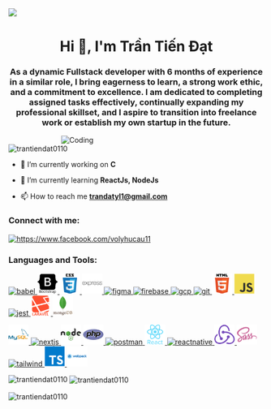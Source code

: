 <img src="https://github.com/trantiendat0110/trantiendat/assets/89979308/9ed820e7-4ac4-4f73-b2ab-f040be0c0b73"/>

<h1 align="center">Hi 👋, I'm Trần Tiến Đạt</h1>
<h3 align="center">As a dynamic Fullstack developer with 6 months of experience in a similar role, I bring eagerness to learn, a strong work ethic, and a commitment to excellence. I am dedicated to completing assigned tasks effectively, continually expanding my professional skillset, and I aspire to transition into freelance work or establish my own startup in the future.</h3>

<img align="right" src="https://i.pinimg.com/originals/e8/f4/53/e8f453469a3ec97ecd354df465d73913.gif" jsaction="VQAsE" width="400px" alt="Coding" jsname="kn3ccd" />

<p align="left"> <img src="https://komarev.com/ghpvc/?username=trantiendat0110&label=Profile%20views&color=0e75b6&style=flat" alt="trantiendat0110" /> </p>

- 🔭 I’m currently working on **C**

- 🌱 I’m currently learning **ReactJs, NodeJs**

- 📫 How to reach me **trandatyl1@gmail.com**

<h3 align="left">Connect with me:</h3>
<p align="left">
<a href="https://fb.com/https://www.facebook.com/volyhucau11" target="blank"><img align="center" src="https://raw.githubusercontent.com/rahuldkjain/github-profile-readme-generator/master/src/images/icons/Social/facebook.svg" alt="https://www.facebook.com/volyhucau11" height="30" width="40" /></a>
</p>

<h3 align="left">Languages and Tools:</h3>
<p align="left">
    <p>
        <a href="https://babeljs.io/" target="_blank" rel="noreferrer">
            <img
                src="https://www.vectorlogo.zone/logos/babeljs/babeljs-icon.svg"
                alt="babel"
                width="40"
                height="40"
            />
        </a>
        <a href="https://getbootstrap.com" target="_blank" rel="noreferrer">
            <img
                src="https://raw.githubusercontent.com/devicons/devicon/master/icons/bootstrap/bootstrap-plain-wordmark.svg"
                alt="bootstrap"
                width="40"
                height="40"
            />
        </a>
        <a href="https://www.w3schools.com/css/" target="_blank" rel="noreferrer">
            <img
                src="https://raw.githubusercontent.com/devicons/devicon/master/icons/css3/css3-original-wordmark.svg"
                alt="css3"
                width="40"
                height="40"
            />
        </a>
        <a href="https://expressjs.com" target="_blank" rel="noreferrer">
            <img
                src="https://raw.githubusercontent.com/devicons/devicon/master/icons/express/express-original-wordmark.svg"
                alt="express"
                width="40"
                height="40"
            />
        </a>
        <a href="https://www.figma.com/" target="_blank" rel="noreferrer">
            <img
                src="https://www.vectorlogo.zone/logos/figma/figma-icon.svg"
                alt="figma"
                width="40"
                height="40"
            />
        </a>
        <a href="https://firebase.google.com/" target="_blank" rel="noreferrer">
            <img
                src="https://www.vectorlogo.zone/logos/firebase/firebase-icon.svg"
                alt="firebase"
                width="40"
                height="40"
            />
        </a>
        <a href="https://cloud.google.com" target="_blank" rel="noreferrer">
            <img
                src="https://www.vectorlogo.zone/logos/google_cloud/google_cloud-icon.svg"
                alt="gcp"
                width="40"
                height="40"
            />
        </a>
        <a href="https://git-scm.com/" target="_blank" rel="noreferrer">
            <img
                src="https://www.vectorlogo.zone/logos/git-scm/git-scm-icon.svg"
                alt="git"
                width="40"
                height="40"
            />
        </a>
        <a href="https://www.w3.org/html/" target="_blank" rel="noreferrer">
            <img
                src="https://raw.githubusercontent.com/devicons/devicon/master/icons/html5/html5-original-wordmark.svg"
                alt="html5"
                width="40"
                height="40"
            />
        </a>
        <a
            href="https://developer.mozilla.org/en-US/docs/Web/JavaScript"
            target="_blank"
            rel="noreferrer"
        >
            <img
                src="https://raw.githubusercontent.com/devicons/devicon/master/icons/javascript/javascript-original.svg"
                alt="javascript"
                width="40"
                height="40"
            />
        </a>
        <a href="https://jestjs.io" target="_blank" rel="noreferrer">
            <img
                src="https://www.vectorlogo.zone/logos/jestjsio/jestjsio-icon.svg"
                alt="jest"
                width="40"
                height="40"
            />
        </a>
        <a href="https://laravel.com/" target="_blank" rel="noreferrer">
            <img
                src="https://raw.githubusercontent.com/devicons/devicon/master/icons/laravel/laravel-plain-wordmark.svg"
                alt="laravel"
                width="40"
                height="40"
            />
        </a>
        <a href="https://www.mongodb.com/" target="_blank" rel="noreferrer">
            <img
                src="https://raw.githubusercontent.com/devicons/devicon/master/icons/mongodb/mongodb-original-wordmark.svg"
                alt="mongodb"
                width="40"
                height="40"
            />
        </a>
    </p>
    <p>
        <a href="https://www.mysql.com/" target="_blank" rel="noreferrer">
            <img
                src="https://raw.githubusercontent.com/devicons/devicon/master/icons/mysql/mysql-original-wordmark.svg"
                alt="mysql"
                width="40"
                height="40"
            />
        </a>
        <a href="https://nextjs.org/" target="_blank" rel="noreferrer">
            <img
                src="https://cdn.worldvectorlogo.com/logos/nextjs-2.svg"
                alt="nextjs"
                width="40"
                height="40"
            />
        </a>
        <a href="https://nodejs.org" target="_blank" rel="noreferrer">
            <img
                src="https://raw.githubusercontent.com/devicons/devicon/master/icons/nodejs/nodejs-original-wordmark.svg"
                alt="nodejs"
                width="40"
                height="40"
            />
        </a>
        <a href="https://www.php.net" target="_blank" rel="noreferrer">
            <img
                src="https://raw.githubusercontent.com/devicons/devicon/master/icons/php/php-original.svg"
                alt="php"
                width="40"
                height="40"
            />
        </a>
        <a href="https://postman.com" target="_blank" rel="noreferrer">
            <img
                src="https://www.vectorlogo.zone/logos/getpostman/getpostman-icon.svg"
                alt="postman"
                width="40"
                height="40"
            />
        </a>
        <a href="https://reactjs.org/" target="_blank" rel="noreferrer">
            <img
                src="https://raw.githubusercontent.com/devicons/devicon/master/icons/react/react-original-wordmark.svg"
                alt="react"
                width="40"
                height="40"
            />
        </a>
        <a href="https://reactnative.dev/" target="_blank" rel="noreferrer">
            <img
                src="https://reactnative.dev/img/header_logo.svg"
                alt="reactnative"
                width="40"
                height="40"
            />
        </a>
        <a href="https://redux.js.org" target="_blank" rel="noreferrer">
            <img
                src="https://raw.githubusercontent.com/devicons/devicon/master/icons/redux/redux-original.svg"
                alt="redux"
                width="40"
                height="40"
            />
        </a>
        <a href="https://sass-lang.com" target="_blank" rel="noreferrer">
            <img
                src="https://raw.githubusercontent.com/devicons/devicon/master/icons/sass/sass-original.svg"
                alt="sass"
                width="40"
                height="40"
            />
        </a>
        <a href="https://tailwindcss.com/" target="_blank" rel="noreferrer">
            <img
                src="https://www.vectorlogo.zone/logos/tailwindcss/tailwindcss-icon.svg"
                alt="tailwind"
                width="40"
                height="40"
            />
        </a>
        <a href="https://www.typescriptlang.org/" target="_blank" rel="noreferrer">
            <img
                src="https://raw.githubusercontent.com/devicons/devicon/master/icons/typescript/typescript-original.svg"
                alt="typescript"
                width="40"
                height="40"
            />
        </a>
        <a href="https://webpack.js.org" target="_blank" rel="noreferrer">
            <img
                src="https://raw.githubusercontent.com/devicons/devicon/d00d0969292a6569d45b06d3f350f463a0107b0d/icons/webpack/webpack-original-wordmark.svg"
                alt="webpack"
                width="40"
                height="40"
            />
        </a>
    </p>
</p>

<p><img align="left" src="https://github-readme-stats.vercel.app/api/top-langs?username=trantiendat0110&show_icons=true&locale=en&layout=compact" alt="trantiendat0110" /></p>

<p>&nbsp;<img align="center" src="https://github-readme-stats.vercel.app/api?username=trantiendat0110&show_icons=true&locale=en" alt="trantiendat0110" /></p>

<p><img align="center" src="https://github-readme-streak-stats.herokuapp.com/?user=trantiendat0110&" alt="trantiendat0110" /></p>
